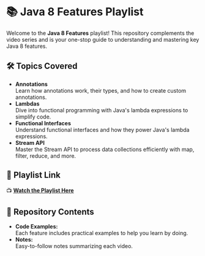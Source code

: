 # 📚 Java 8 Features Playlist

Welcome to the **Java 8 Features** playlist! This repository complements the video series and is your one-stop guide to understanding and mastering key Java 8 features.  

## 🛠️ Topics Covered
- **Annotations**  
  Learn how annotations work, their types, and how to create custom annotations.  
- **Lambdas**  
  Dive into functional programming with Java's lambda expressions to simplify code.  
- **Functional Interfaces**  
  Understand functional interfaces and how they power Java's lambda expressions.  
- **Stream API**  
  Master the Stream API to process data collections efficiently with map, filter, reduce, and more.

## 📼 Playlist Link  
📺 **[Watch the Playlist Here](https://www.youtube.com/playlist?list=PLQ7ZAf76c0ZOEqNklpB4JikZM0BE616Ne)**

## 📂 Repository Contents
- **Code Examples:**  
  Each feature includes practical examples to help you learn by doing.    
- **Notes:**  
  Easy-to-follow notes summarizing each video.  
